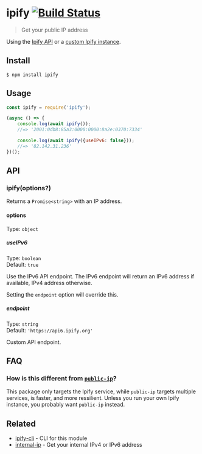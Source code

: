 # ipify [![Build Status](https://travis-ci.org/sindresorhus/ipify.svg?branch=master)](https://travis-ci.org/sindresorhus/ipify)

> Get your public IP address

Using the [Ipify API](https://www.ipify.org) or a [custom Ipify instance](https://github.com/rdegges/ipify-api).

## Install

```
$ npm install ipify
```

## Usage

```js
const ipify = require('ipify');

(async () => {
	console.log(await ipify());
	//=> '2001:0db8:85a3:0000:0000:8a2e:0370:7334'

	console.log(await ipify({useIPv6: false}));
	//=> '82.142.31.236'
})();
```

## API

### ipify(options?)

Returns a `Promise<string>` with an IP address.

#### options

Type: `object`

##### useIPv6

Type: `boolean`\
Default: `true`

Use the IPv6 API endpoint. The IPv6 endpoint will return an IPv6 address if available, IPv4 address otherwise.

Setting the `endpoint` option will override this.

##### endpoint

Type: `string`\
Default: `'https://api6.ipify.org'`

Custom API endpoint.

## FAQ

### How is this different from [`public-ip`](https://github.com/sindresorhus/public-ip)?

This package only targets the Ipify service, while `public-ip` targets multiple services, is faster, and more ressilient. Unless you run your own Ipify instance, you probably want `public-ip` instead.

## Related

- [ipify-cli](https://github.com/sindresorhus/ipify-cli) - CLI for this module
- [internal-ip](https://github.com/sindresorhus/internal-ip) - Get your internal IPv4 or IPv6 address

